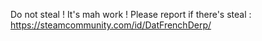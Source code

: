 Do not steal ! It's mah work !
Please report if there's steal : https://steamcommunity.com/id/DatFrenchDerp/
